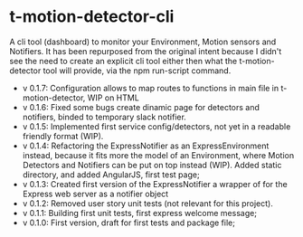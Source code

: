# t-motion-detector-cli
A cli tool (dashboard) to monitor your Environment, Motion sensors and Notifiers.
It has been repurposed from the original intent because I didn't see the need to
create an explicit cli tool either then what the t-motion-detector tool will
provide, via the npm run-script command.

* v 0.1.7: Configuration allows to map routes to functions in main file in t-motion-detector, WIP on HTML
* v 0.1.6: Fixed some bugs create dinamic page for detectors and notifiers, binded to temporary slack notifier.
* v 0.1.5: Implemented first service config/detectors, not yet in a readable friendly format (WIP).
* v 0.1.4: Refactoring the ExpressNotifier as an ExpressEnvironment instead, because it fits more the model of an Environment, where Motion Detectors and Notifiers can be put on top instead (WIP).
Added static directory, and added AngularJS, first test page;
* v 0.1.3: Created first version of the ExpressNotifier a wrapper of for the Express web server as a notifier object
* v 0.1.2: Removed user story unit tests  (not relevant for this project).
* v 0.1.1: Building first unit tests, first express welcome message;
* v 0.1.0: First version, draft for first tests and package file;